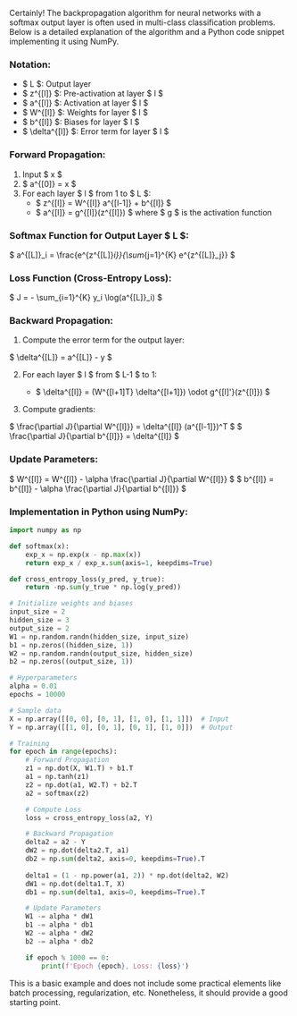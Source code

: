 Certainly! The backpropagation algorithm for neural networks with a softmax output layer is often used in multi-class classification problems. Below is a detailed explanation of the algorithm and a Python code snippet implementing it using NumPy.

### Notation:
- $ L $: Output layer
- $ z^{[l]} $: Pre-activation at layer $ l $
- $ a^{[l]} $: Activation at layer $ l $
- $ W^{[l]} $: Weights for layer $ l $
- $ b^{[l]} $: Biases for layer $ l $
- $ \delta^{[l]} $: Error term for layer $ l $

### Forward Propagation:

1. Input $ x $
2. $ a^{[0]} = x $
3. For each layer $ l $ from 1 to $ L $:
    - $ z^{[l]} = W^{[l]} a^{[l-1]} + b^{[l]} $
    - $ a^{[l]} = g^{[l]}(z^{[l]}) $ where $ g $ is the activation function

### Softmax Function for Output Layer $ L $:

$ a^{[L]}_i = \frac{e^{z^{[L]}_i}}{\sum_{j=1}^{K} e^{z^{[L]}_j}} $

### Loss Function (Cross-Entropy Loss):

$ J = - \sum_{i=1}^{K} y_i \log(a^{[L]}_i) $

### Backward Propagation:

1. Compute the error term for the output layer:

$
\delta^{[L]} = a^{[L]} - y
$

2. For each layer $ l $ from $ L-1 $ to 1:
    - $ \delta^{[l]} = (W^{[l+1]T} \delta^{[l+1]}) \odot g^{[l]'}(z^{[l]}) $

3. Compute gradients:

$
\frac{\partial J}{\partial W^{[l]}} = \delta^{[l]} (a^{[l-1]})^T
$
$
\frac{\partial J}{\partial b^{[l]}} = \delta^{[l]}
$

### Update Parameters:

$
W^{[l]} = W^{[l]} - \alpha \frac{\partial J}{\partial W^{[l]}}
$
$
b^{[l]} = b^{[l]} - \alpha \frac{\partial J}{\partial b^{[l]}}
$

### Implementation in Python using NumPy:

```python
import numpy as np

def softmax(x):
    exp_x = np.exp(x - np.max(x))
    return exp_x / exp_x.sum(axis=1, keepdims=True)

def cross_entropy_loss(y_pred, y_true):
    return -np.sum(y_true * np.log(y_pred))

# Initialize weights and biases
input_size = 2
hidden_size = 3
output_size = 2
W1 = np.random.randn(hidden_size, input_size)
b1 = np.zeros((hidden_size, 1))
W2 = np.random.randn(output_size, hidden_size)
b2 = np.zeros((output_size, 1))

# Hyperparameters
alpha = 0.01
epochs = 10000

# Sample data
X = np.array([[0, 0], [0, 1], [1, 0], [1, 1]])  # Input
Y = np.array([[1, 0], [0, 1], [0, 1], [1, 0]])  # Output

# Training
for epoch in range(epochs):
    # Forward Propagation
    z1 = np.dot(X, W1.T) + b1.T
    a1 = np.tanh(z1)
    z2 = np.dot(a1, W2.T) + b2.T
    a2 = softmax(z2)

    # Compute Loss
    loss = cross_entropy_loss(a2, Y)

    # Backward Propagation
    delta2 = a2 - Y
    dW2 = np.dot(delta2.T, a1)
    db2 = np.sum(delta2, axis=0, keepdims=True).T
    
    delta1 = (1 - np.power(a1, 2)) * np.dot(delta2, W2)
    dW1 = np.dot(delta1.T, X)
    db1 = np.sum(delta1, axis=0, keepdims=True).T

    # Update Parameters
    W1 -= alpha * dW1
    b1 -= alpha * db1
    W2 -= alpha * dW2
    b2 -= alpha * db2

    if epoch % 1000 == 0:
        print(f'Epoch {epoch}, Loss: {loss}')
```

This is a basic example and does not include some practical elements like batch processing, regularization, etc. Nonetheless, it should provide a good starting point.